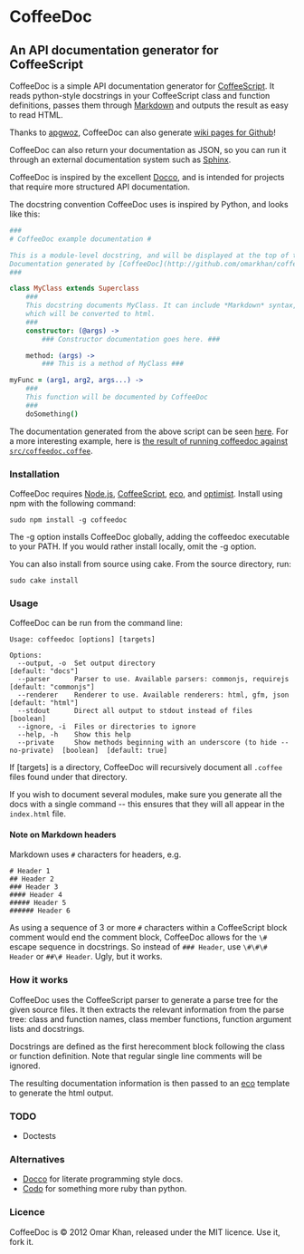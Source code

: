 CoffeeDoc
=========

An API documentation generator for CoffeeScript
-----------------------------------------------

CoffeeDoc is a simple API documentation generator for [CoffeeScript][]. It reads
python-style docstrings in your CoffeeScript class and function definitions,
passes them through [Markdown][] and outputs the result as easy to read HTML.

Thanks to [apgwoz](https://github.com/apgwoz), CoffeeDoc can also generate [wiki
pages for Github](https://github.com/apgwoz/coffeedoc-hub/wiki/Src:Coffeedoc)!

CoffeeDoc can also return your documentation as JSON, so you can run it through
an external documentation system such as [Sphinx][].

CoffeeDoc is inspired by the excellent [Docco][], and is intended for projects
that require more structured API documentation.

The docstring convention CoffeeDoc uses is inspired by Python, and looks like
this:

```coffeescript
###
# CoffeeDoc example documentation #

This is a module-level docstring, and will be displayed at the top of the module documentation.
Documentation generated by [CoffeeDoc](http://github.com/omarkhan/coffeedoc)
###

class MyClass extends Superclass
    ###
    This docstring documents MyClass. It can include *Markdown* syntax,
    which will be converted to html.
    ###
    constructor: (@args) ->
        ### Constructor documentation goes here. ###

    method: (args) ->
        ### This is a method of MyClass ###

myFunc = (arg1, arg2, args...) ->
    ###
    This function will be documented by CoffeeDoc
    ###
    doSomething()
```

The documentation generated from the above script can be seen
[here](http://omarkhan.github.com/coffeedoc/test/example.coffee.html). For a
more interesting example, here is [the result of running coffeedoc against
`src/coffeedoc.coffee`](http://omarkhan.github.com/coffeedoc/src/coffeedoc.coffee.html).

### Installation ###

CoffeeDoc requires [Node.js][], [CoffeeScript][], [eco][], and [optimist][].
Install using npm with the following command:

    sudo npm install -g coffeedoc

The -g option installs CoffeeDoc globally, adding the coffeedoc executable to
your PATH. If you would rather install locally, omit the -g option.

You can also install from source using cake. From the source directory, run:

    sudo cake install

### Usage ###

CoffeeDoc can be run from the command line:

    Usage: coffeedoc [options] [targets]

    Options:
      --output, -o  Set output directory                                              [default: "docs"]
      --parser      Parser to use. Available parsers: commonjs, requirejs             [default: "commonjs"]
      --renderer    Renderer to use. Available renderers: html, gfm, json             [default: "html"]
      --stdout      Direct all output to stdout instead of files                      [boolean]
      --ignore, -i  Files or directories to ignore                                  
      --help, -h    Show this help                                                  
      --private     Show methods beginning with an underscore (to hide --no-private)  [boolean]  [default: true]

If [targets] is a directory, CoffeeDoc will recursively document all `.coffee`
files found under that directory.

If you wish to document several modules, make sure you generate all
the docs with a single command -- this ensures that they will all appear in the
`index.html` file.

#### Note on Markdown headers ####

Markdown uses `#` characters for headers, e.g.

    # Header 1
    ## Header 2
    ### Header 3
    #### Header 4
    ##### Header 5
    ###### Header 6

As using a sequence of 3 or more `#` characters within a CoffeeScript block
comment would end the comment block, CoffeeDoc allows for the `\#` escape
sequence in docstrings. So instead of `### Header`, use `\#\#\# Header` or
`##\# Header`. Ugly, but it works.

### How it works ###

CoffeeDoc uses the CoffeeScript parser to generate a parse tree for the given
source files. It then extracts the relevant information from the parse tree:
class and function names, class member functions, function argument lists and
docstrings.

Docstrings are defined as the first herecomment block following the class or
function definition. Note that regular single line comments will be ignored.

The resulting documentation information is then passed to an [eco][] template
to generate the html output.

### TODO ###

- Doctests

### Alternatives ###

- [Docco][] for literate programming style docs.
- [Codo][] for something more ruby than python.

### Licence ###

CoffeeDoc is © 2012 Omar Khan, released under the MIT licence. Use it, fork it.

[CoffeeScript]: http://jashkenas.github.com/coffee-script/
[Sphinx]: http://sphinx.pocoo.org/
[Docco]: http://jashkenas.github.com/docco/
[Node.js]: http://nodejs.org/
[eco]: http://github.com/sstephenson/eco
[optimist]: http://github.com/substack/node-optimist
[Markdown]: http://daringfireball.net/projects/markdown/
[Codo]: http://github.com/netzpirat/codo
